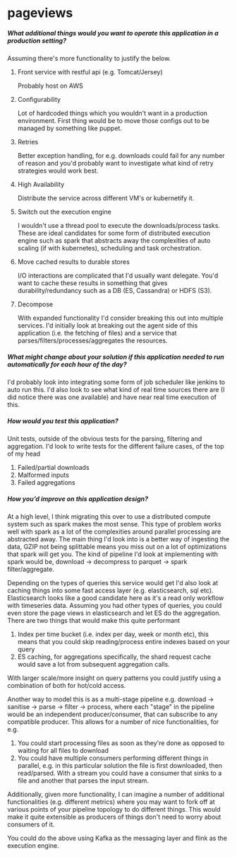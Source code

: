 # pageviews
<h5>What additional things would you want to operate this application in a production setting?</h5>

Assuming there's more functionality to justify the below.

1) Front service with restful api (e.g. Tomcat/Jersey)
    
    Probably host on AWS

2) Configurability
    
    Lot of hardcoded things which you wouldn't want in a production environment. First thing would be to move those configs out to be managed by something like puppet.

3) Retries
   
    Better exception handling, for e.g. downloads could fail for any number of reason and you'd probably want to investigate what kind of retry strategies would work best.
    
4) High Availability

    Distribute the service across different VM's or kubernetify it.
    
5) Switch out the execution engine

    I wouldn't use a thread pool to execute the downloads/process tasks. These are ideal candidates for some form of distributed execution engine such as spark that abstracts away the complexities of auto scaling (if with kubernetes), scheduling and task orchestration.

6) Move cached results to durable stores

    I/O interactions are complicated that I'd usually want delegate. You'd want to cache these results in something that gives durability/redundancy such as a DB (ES, Cassandra) or HDFS (S3).

7) Decompose

    With expanded functionality I'd consider breaking this out into multiple services. I'd initially look at breaking out the agent side of this application (i.e. the fetching of files) and a service that parses/filters/processes/aggregates the resources.
     
<h5>What might change about your solution if this application needed to run automatically for each hour of the day?</h5>

I'd probably look into integrating some form of job scheduler like jenkins to auto run this. I'd also look to see what kind of real time sources there are (I did notice there was one available) and have near real time execution of this.

<h5>How would you test this application?</h5>

Unit tests, outside of the obvious tests for the parsing, filtering and aggregation. I'd look to write tests for the different failure cases, of the top of my head
1) Failed/partial downloads
2) Malformed inputs
3) Failed aggregations

<h5>How you’d improve on this application design?</h5>

At a high level, I think migrating this over to use a distributed compute system such as spark makes the most sense. This type of problem works well with spark as a lot of the complexities around parallel processing are abstracted away. The main thing I'd look into is a better way of ingesting the data, GZIP not being splittable means you miss out on a lot of optimizations that spark will get you. The kind of pipeline I'd look at implementing with spark would be, download -> decompress to parquet -> spark filter/aggregate. 

Depending on the types of queries this service would get I'd also look at caching things into some fast access layer (e.g. elasticsearch, sql etc). Elasticsearch looks like a good candidate here as it's a read only workflow with timeseries data. Assuming you had other types of queries, you could even store the page views in elasticsearch and let ES do the aggregation. There are two things that would make this quite performant
1) Index per time bucket (i.e. index per day, week or month etc), this means that you could skip reading/process entire indexes based on your query
2) ES caching, for aggregations specifically, the shard request cache would save a lot from subsequent aggregation calls.

With larger scale/more insight on query patterns you could justify using a combination of both for hot/cold access.

Another way to model this is as a multi-stage pipeline e.g. download -> sanitise -> parse -> filter -> process, where each "stage" in the pipeline would be an independent producer/consumer, that can subscribe to any compatible producer. This allows for a number of nice functionalities, for e.g.
1) You could start processing files as soon as they're done as opposed to waiting for all files to download
2) You could have multiple consumers performing different things in parallel, e.g. in this particular solution the file is first downloaded, then read/parsed. With a stream you could have a consumer that sinks to a file and another that parses the input stream.

Additionally, given more functionality, I can imagine a number of additional functionalities (e.g. different metrics) where you may want to fork off at various points of your pipeline topology to do different things. This would make it quite extensible as producers of things don't need to worry about consumers of it.

You could do the above using Kafka as the messaging layer and flink as the execution engine.
